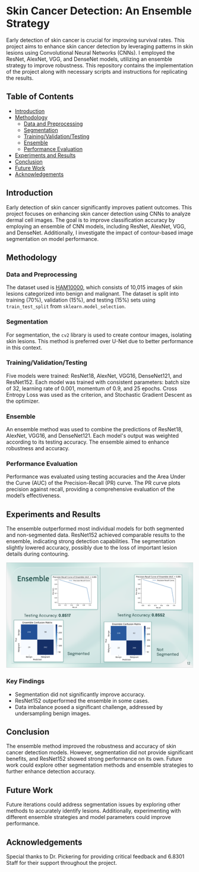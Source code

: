 # Skin Cancer Detection: An Ensemble Strategy

Early detection of skin cancer is crucial for improving survival rates. This project aims to enhance skin cancer detection by leveraging patterns in skin lesions using Convolutional Neural Networks (CNNs). I employed the ResNet, AlexNet, VGG, and DenseNet models, utilizing an ensemble strategy to improve robustness. This repository contains the implementation of the project along with necessary scripts and instructions for replicating the results.

## Table of Contents
- [Introduction](#introduction)
- [Methodology](#methodology)
  - [Data and Preprocessing](#data-and-preprocessing)
  - [Segmentation](#segmentation)
  - [Training/Validation/Testing](#trainingvalidationtesting)
  - [Ensemble](#ensemble)
  - [Performance Evaluation](#performance-evaluation)
- [Experiments and Results](#experiments-and-results)
- [Conclusion](#conclusion)
- [Future Work](#future-work)
- [Acknowledgements](#acknowledgements)

## Introduction
Early detection of skin cancer significantly improves patient outcomes. This project focuses on enhancing skin cancer detection using CNNs to analyze dermal cell images. The goal is to improve classification accuracy by employing an ensemble of CNN models, including ResNet, AlexNet, VGG, and DenseNet. Additionally, I investigate the impact of contour-based image segmentation on model performance.

## Methodology

### Data and Preprocessing
The dataset used is [HAM10000](https://www.kaggle.com/datasets/kmader/skin-cancer-mnist-ham10000), which consists of 10,015 images of skin lesions categorized into benign and malignant. The dataset is split into training (70%), validation (15%), and testing (15%) sets using `train_test_split` from `sklearn.model_selection`.

### Segmentation
For segmentation, the `cv2` library is used to create contour images, isolating skin lesions. This method is preferred over U-Net due to better performance in this context.

### Training/Validation/Testing
Five models were trained: ResNet18, AlexNet, VGG16, DenseNet121, and ResNet152. Each model was trained with consistent parameters: batch size of 32, learning rate of 0.001, momentum of 0.9, and 25 epochs. Cross Entropy Loss was used as the criterion, and Stochastic Gradient Descent as the optimizer.

### Ensemble
An ensemble method was used to combine the predictions of ResNet18, AlexNet, VGG16, and DenseNet121. Each model's output was weighted according to its testing accuracy. The ensemble aimed to enhance robustness and accuracy.

### Performance Evaluation
Performance was evaluated using testing accuracies and the Area Under the Curve (AUC) of the Precision-Recall (PR) curve. The PR curve plots precision against recall, providing a comprehensive evaluation of the model’s effectiveness.

## Experiments and Results
The ensemble outperformed most individual models for both segmented and non-segmented data. ResNet152 achieved comparable results to the ensemble, indicating strong detection capabilities. The segmentation slightly lowered accuracy, possibly due to the loss of important lesion details during contouring.

![Ensemble Results](results.png)

### Key Findings
- Segmentation did not significantly improve accuracy.
- ResNet152 outperformed the ensemble in some cases.
- Data imbalance posed a significant challenge, addressed by undersampling benign images.

## Conclusion
The ensemble method improved the robustness and accuracy of skin cancer detection models. However, segmentation did not provide significant benefits, and ResNet152 showed strong performance on its own. Future work could explore other segmentation methods and ensemble strategies to further enhance detection accuracy.

## Future Work
Future iterations could address segmentation issues by exploring other methods to accurately identify lesions. Additionally, experimenting with different ensemble strategies and model parameters could improve performance.

## Acknowledgements
Special thanks to Dr. Pickering for providing critical feedback and 6.8301 Staff for their support throughout the project.

